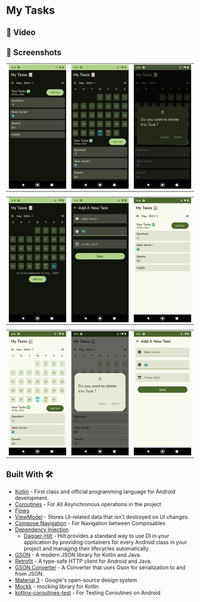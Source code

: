 # My Tasks 

## 🎥 Video
[](https://github.com/techjd/MyTasks/assets/28820868/b9860bc8-dbf8-4ec1-b535-d6fe3eccf113)


## 📸 Screenshots


|   |   |   |
|---|---|---|
|![](screenshots/dark/1.png)|![](screenshots/dark/2.png)|![](screenshots/dark/3.png)

|   |   |   |
|---|---|---|
|![](screenshots/dark/5.png)|![](screenshots/dark/4.png)|![](screenshots/light/1.png)

|   |   |   |
|---|---|---|
|![](screenshots/light/2.png)|![](screenshots/light/3.png)|![](screenshots/light/4.png)




## Built With 🛠
- [Kotlin](https://kotlinlang.org/) - First class and official programming language for Android development.
- [Coroutines](https://kotlinlang.org/docs/reference/coroutines-overview.html) - For All Asynchronous operations in the project
- [Flows](https://kotlinlang.org/docs/flow.html) 
- [ViewModel](https://developer.android.com/topic/libraries/architecture/viewmodel) - Stores UI-related data that isn't destroyed on UI changes. 
- [Compose Navigation](https://developer.android.com/develop/ui/compose/navigation) - For Navigation between Composables
- [Dependency Injection](https://developer.android.com/training/dependency-injection) 
  - [Dagger-Hilt](https://dagger.dev/hilt/) - Hilt provides a standard way to use DI in your application by providing containers for every Android class in your project and managing their lifecycles automatically
- [GSON](https://github.com/google/gson) - A modern JSON library for Kotlin and Java.
- [Retrofit](https://square.github.io/retrofit/) - A type-safe HTTP client for Android and Java.
- [GSON Converter](https://github.com/square/retrofit/tree/master/retrofit-converters/gson) - A Converter that uses Gson for serialization to and from JSON.
- [Material 3](https://github.com/material-components/material-components-android) - Google's open-source design system
- [Mockk](https://mockk.io/) - mocking library for Kotlin
- [kotlinx-coroutines-test](https://developer.android.com/kotlin/coroutines/test) - For Testing Coroutines on Android
